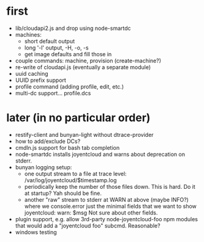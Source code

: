 # first

- lib/cloudapi2.js and drop using node-smartdc
- machines:
    - short default output
    - long '-l' output, -H, -o, -s
    - get image defaults and fill those in
- couple commands: machine, provision (create-machine?)
- re-write of cloudapi.js (eventually a separate module)
- uuid caching
- UUID prefix support
- profile command (adding profile, edit, etc.)
- multi-dc support... profile.dcs



# later (in no particular order)

- restify-client and bunyan-light without dtrace-provider
- how to add/exclude DCs?
- cmdln.js support for bash tab completion
- node-smartdc installs joyentcloud and warns about deprecation on stderr.
- bunyan logging setup:
    - one output stream to a file at trace level:
      /var/log/joyentcloud/$timestamp.log
    - periodically keep the number of those files down. This is hard. Do it
      at startup? Yah should be fine.
    - another "raw" stream to stderr at WARN at above (maybe INFO?)
      where we console.error just the minimal fields that we want to show
        joyentcloud: warn: $msg
      Not sure about other fields.
- plugin support, e.g. allow 3rd-party node-joyentcloud-foo npm modules that would
  add a "joyentcloud foo" subcmd. Reasonable?
- windows testing

